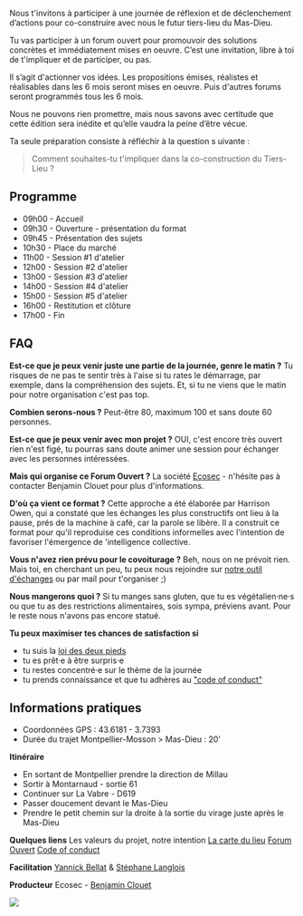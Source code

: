 Nous t'invitons à participer à une journée de réflexion et de déclenchement d’actions pour co-construire avec nous le futur tiers-lieu du Mas-Dieu.

Tu vas participer à un forum ouvert pour promouvoir des solutions concrètes et immédiatement mises en
oeuvre. C’est une invitation, libre à toi de t'impliquer et de participer, ou pas.
  
Il s’agit d'actionner vos idées. Les propositions émises, réalistes et réalisables dans les 6 mois seront mises en oeuvre.   Puis d'autres forums seront programmés tous les 6 mois.  
  
Nous ne pouvons rien promettre, mais nous savons avec certitude que cette édition sera inédite et qu’elle vaudra la peine d’être vécue.  
  
Ta seule préparation consiste à réfléchir à la question s
uivante :  
  
> Comment souhaites-tu t'impliquer dans la co-construction du Tiers-Lieu ?

## Programme

* 09h00 - Accueil
* 09h30 - Ouverture - présentation du format
* 09h45 - Présentation des sujets
* 10h30 - Place du marché
* 11h00 - Session #1 d'atelier
* 12h00 - Session #2 d'atelier
* 13h00 - Session #3 d'atelier
* 14h00 - Session #4 d'atelier
* 15h00 - Session #5 d'atelier
* 16h00 - Restitution et clôture
* 17h00 - Fin

## FAQ

**Est-ce que je peux venir juste une partie de la journée, genre le matin ?**
Tu risques de ne pas te sentir très à l'aise si tu rates le démarrage, par exemple, dans la compréhension des sujets.
Et, si tu ne viens que le matin pour notre organisation c'est pas top.

**Combien serons-nous ?**
Peut-être 80, maximum 100 et sans doute 60 personnes.

**Est-ce que je peux venir avec mon projet ?**
OUI, c'est encore très ouvert rien n'est figé, tu pourras sans doute animer une session pour échanger avec les personnes intéressées.

**Mais qui organise ce Forum Ouvert ?**
La société [Ecosec](http://ecosec.fr) - n'hésite pas à contacter Benjamin Clouet pour plus d'informations.

**D'où ça vient ce format ?**
Cette approche a été élaborée par Harrison Owen, qui a constaté que les échanges les plus constructifs ont lieu à la pause, prés de la machine à café, car la parole se libère. Il a construit ce format pour qu'il reproduise ces conditions informelles avec l'intention de favoriser l'émergence de 'intelligence collective.  

**Vous n'avez rien prévu pour le covoiturage ?**
Beh, nous on ne prévoit rien. Mais toi, en cherchant un peu, tu peux nous rejoindre sur [notre outil d'échanges](https://mas-dieu.slack.com/messages/CBPGQ5BJ5) ou par mail pour t'organiser ;)  
  
**Nous mangerons quoi ?**
Si tu manges sans gluten, que tu es végétalien·ne·s ou que tu as des restrictions alimentaires, sois sympa, préviens avant. Pour le reste nous n'avons pas encore statué.  

**Tu peux maximiser tes chances de satisfaction si**
* tu suis la [loi des deux pieds](http://en.wikipedia.org/wiki/Open_Space_Technology#Law_of_two_feet)
* tu es prêt·e à être surpris·e    
* tu restes concentré·e sur le thème de la journée
* tu prends connaissance et que tu adhères au ["code of conduct"]()

## Informations pratiques
* Coordonnées GPS : 43.6181 - 3.7393
* Durée du trajet Montpellier-Mosson > Mas-Dieu : 20'

**Itinéraire**
* En sortant de Montpellier prendre la direction de Millau  
* Sortir à Montarnaud - sortie 61
* Continuer sur La Vabre - D619  
* Passer doucement devant le Mas-Dieu
* Prendre le petit chemin sur la droite à la sortie du virage juste après le Mas-Dieu

**Quelques liens**
Les valeurs du projet, notre intention
[La carte du lieu](https://umap.openstreetmap.fr/fr/map/tiers-lieu-du-mas-dieu_234160)
[Forum Ouvert](https://fr.wikipedia.org/wiki/M%C3%A9thodologie_Forum_Ouvert)
[Code of conduct](http://www.daktary.com/#pointbar/pntbr/blob/master/coc.md)

**Facilitation**
[Yannick Bellat](mailto:yannick.belat@gmail.com) & [Stéphane Langlois](mailto:stephane.langlois@scopyleft.fr)

**Producteur**
Ecosec - [Benjamin Clouet](b.clouet@ecosec.fr)

![](https://framapic.org/JOQZ6Kj4fnov/0cPa8pIrd4Vk)
